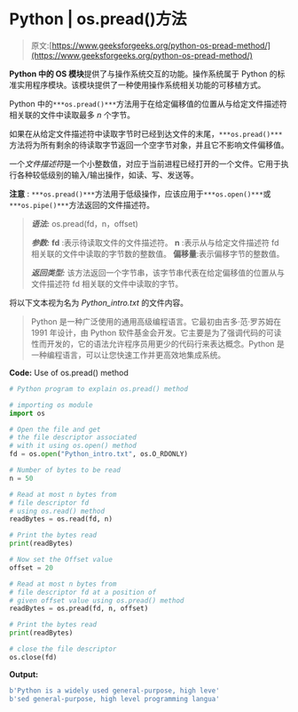 # Python | os.pread()方法

> 原文:[https://www.geeksforgeeks.org/python-os-pread-method/](https://www.geeksforgeeks.org/python-os-pread-method/)

**Python 中的 OS 模块**提供了与操作系统交互的功能。操作系统属于 Python 的标准实用程序模块。该模块提供了一种使用操作系统相关功能的可移植方式。

Python 中的`***os.pread()***`方法用于在给定偏移值的位置从与给定文件描述符相关联的文件中读取最多 *n* 个字节。

如果在从给定文件描述符中读取字节时已经到达文件的末尾，`***os.pread()***`方法将为所有剩余的待读取字节返回一个空字节对象，并且它不影响文件偏移值。

一个*文件描述符*是一个小整数值，对应于当前进程已经打开的一个文件。它用于执行各种较低级别的输入/输出操作，如读、写、发送等。

**注意** : `***os.pread()***`方法用于低级操作，应该应用于`***os.open()***`或`***os.pipe()***`方法返回的文件描述符。

> ***语法:*** os.pread(fd，n，offset)
> 
> ***参数:***
> **fd** :表示待读取文件的文件描述符。
> **n** :表示从与给定文件描述符 fd 相关联的文件中读取的字节数的整数值。
> **偏移量**:表示偏移字节的整数值。
> 
> ***返回类型:*** 该方法返回一个字节串，该字节串代表在给定偏移值的位置从与文件描述符 fd 相关联的文件中读取的字节。

将以下文本视为名为 *Python_intro.txt* 的文件内容。

> Python 是一种广泛使用的通用高级编程语言。它最初由吉多·范·罗苏姆在 1991 年设计，由 Python 软件基金会开发。它主要是为了强调代码的可读性而开发的，它的语法允许程序员用更少的代码行来表达概念。Python 是一种编程语言，可以让您快速工作并更高效地集成系统。

**Code:** Use of os.pread() method

```py
# Python program to explain os.pread() method 

# importing os module 
import os

# Open the file and get
# the file descriptor associated
# with it using os.open() method
fd = os.open("Python_intro.txt", os.O_RDONLY)

# Number of bytes to be read
n = 50

# Read at most n bytes from 
# file descriptor fd
# using os.read() method
readBytes = os.read(fd, n)

# Print the bytes read
print(readBytes)

# Now set the Offset value 
offset = 20

# Read at most n bytes from 
# file descriptor fd at a position of
# given offset value using os.pread() method
readBytes = os.pread(fd, n, offset)

# Print the bytes read
print(readBytes)

# close the file descriptor
os.close(fd)
```

**Output:**

```py
b'Python is a widely used general-purpose, high leve'
b'sed general-purpose, high level programming langua'

```
